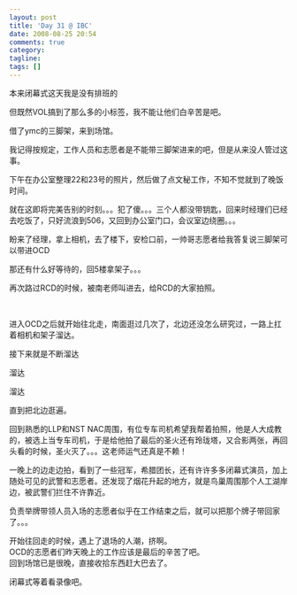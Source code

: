 ```yaml
---
layout: post
title: 'Day 31 @ IBC'
date: 2008-08-25 20:54
comments: true
category: 
tagline: 
tags: []
---
```

    

  
本来闭幕式这天我是没有排班的

但既然VOL搞到了那么多的小标签，我不能让他们白辛苦是吧。

  
借了ymc的三脚架，来到场馆。

  
我记得按规定，工作人员和志愿者是不能带三脚架进来的吧，但是从来没人管过这事。

  
下午在办公室整理22和23号的照片，然后做了点文秘工作，不知不觉就到了晚饭时间。

  
就在这即将完美告别的时刻。。。犯了傻。。。三个人都没带钥匙，回来时经理们已经去吃饭了，只好流浪到506，又回到办公室门口，会议室边绕圈。。。

  
盼来了经理，拿上相机，去了楼下，安检口前，一帅哥志愿者给我答复说三脚架可以带进OCD

  
那还有什么好等待的，回5楼拿架子。。。

  
再次路过RCD的时候，被南老师叫进去，给RCD的大家拍照。

 

  
进入OCD之后就开始往北走，南面逛过几次了，北边还没怎么研究过，一路上扛着相机和架子溜达。

  
接下来就是不断溜达

  
溜达

  
溜达

  
直到把北边逛遍。

  
回到熟悉的LLP和NST NAC周围，有位专车司机希望我帮着拍照，他是人大成教的，被选上当专车司机，于是给他拍了最后的圣火还有玲珑塔，又合影两张，再回头看的时候，圣火灭了。。。这老师运气还真是不赖！

  
一晚上的边走边拍，看到了一些冠军，希腊团长，还有许许多多闭幕式演员，加上随处可见的武警和志愿者。还发现了烟花升起的地方，就是鸟巢周围那个人工湖岸边，被武警们拦住不许靠近。

  
负责举牌带领人员入场的志愿者似乎在工作结束之后，就可以把那个牌子带回家了。。。

  
开始往回走的时候，遇上了退场的人潮，挤啊。  
OCD的志愿者们昨天晚上的工作应该是最后的辛苦了吧。  
回到场馆已是很晚，直接收拾东西赶大巴去了。

  
闭幕式等着看录像吧。
